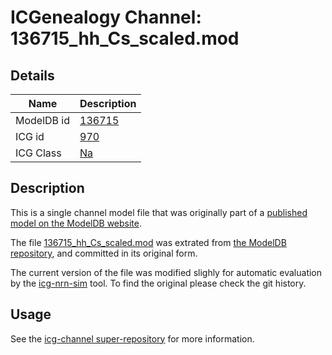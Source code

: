 # ICGenealogy Channel: 136715\_hh\_Cs\_scaled.mod

## Details

Name | Description
---- | -----------
ModelDB id | [136715](http://senselab.med.yale.edu/ModelDB/ShowModel.cshtml?model=136715)
ICG id | [970](http://icg.neurotheory.ox.ac.uk/channels/2/970)
ICG Class | [Na](http://icg.neurotheory.ox.ac.uk/channels/2)

## Description

This is a single channel model file that was originally part of a [published model on the ModelDB website](http://senselab.med.yale.edu/mModelDB/ShowModel.cshtml?model=136715).


The file [136715\_hh\_Cs\_scaled.mod](136715_hh_Cs_scaled.mod) was extrated from [the ModelDB repository](http://senselab.med.yale.edu/ModelDB/ShowModel.cshtml?model=136715), and committed in its original form.

The current version of the file was modified slighly for automatic evaluation by the [icg-nrn-sim](https://github.com/icgenealogy/icg-nrn-sim) tool. To find the original please check the git history.


## Usage

See the [icg-channel super-repository](https://github.com/icgenealogy/icg-channels) for more information.